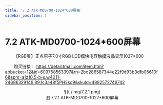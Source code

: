 ```yaml
---
title: '7.2 ATK-MD0700-1024*600屏幕'
sidebar_position: 2
---
```



# 7.2 ATK-MD0700-1024*600屏幕

&emsp;&emsp;【RGB屏】正点原子7.0寸RGB LCD模块电容触摸液晶显示1027*600

&emsp;&emsp;购买链接：
https://detail.tmall.com/item.htm?abbucket=12&id=609758563397&rn=2bc286587344e22f9d93b3dfb05610f6&spm=a1z10.5-b-s.w4011-24686329149.89.1c3a48f5PH3kc9&skuId=4882572749742


<center>
![](./img/7.2.1.png)<br />
图 7.2.1 ATK-MD0700-1027*600屏幕
</center>

















